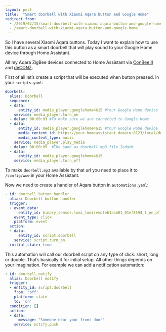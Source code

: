 ```yaml
---
layout: post
title:  "Smart doorbell with Xiaomi Aqara button and Google Home"
redirect_from:
  - /2019/02/15/smart-doorbell-with-xiaomi-aqara-button-and-google-home
  - /smart-doorbell-with-xiaomi-aqara-button-and-google-home
---
```

So I have several Xiaomi Aqara buttons. Today I want to explain how to use this button as a smart doorbell that will play sound to your Google Home device through Home Assistant.

All my Aqara ZigBee devices connected to Home Assistant via [ConBee II](https://phoscon.de/en/conbee2) and [deCONZ](https://www.home-assistant.io/integrations/deconz/).

First of all let’s create a script that will be executed when button pressed. In your `scripts.yaml`:

```yaml
doorbell:
  alias: Doorbell
  sequence:
  - data:
      entity_id: media_player.googlehome4615 #Your Google Home device
    service: media_player.turn_on
  - delay: 00:00:03 #To make sure we are connected to Google Home
  - data:
      entity_id: media_player.googlehome4615 #Your Google Home device
      media_content_id: https://your.homeassistant.domain:8123/local/doorbell.mp3
      media_content_type: music
    service: media_player.play_media
  - delay: 00:00:05  #The same as doorbell.mp3 file ledgth
  - data:
      entity_id: media_player.googlehome4615
    service: media_player.turn_off
```

To make `doorbell.mp3` available by that url you need to place it to `/config/www` in your Home Assistant.

Now we need to create a handler of Aqara button in `automations.yaml`:

```yaml
- id: doorbell_button_handler
  alias: Doorbell button handler
  trigger:
  - event_data:
      entity_id: binary_sensor.lumi_lumiremoteb1acn01_01ef8594_1_on_off
    event_type: click
    platform: event
  action:
  - data:
      entity_id: script.doorbell
    service: script.turn_on
  initial_state: true
```

This automation will call our doorbell script on any type of click: short, long or double. That’s basically it for initial setup. All other things depends on your imagination. For example we can add a notification automation:

```yaml
- id: doorbell_notify
  alias: Doorbell notify
  trigger:
  - entity_id: script.doorbell
    from: 'off'
    platform: state
    to: 'on'
  condition: []
  action:
  - data:
      message: "Someone near your front door"
    service: notify.push
```